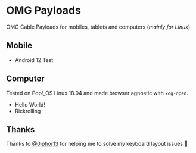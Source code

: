 # OMG Payloads

OMG Cable Payloads for mobiles, tablets and computers (_mainly for Linux_)

## Mobile

* Android 12 Test

## Computer

Tested on Pop!\_OS Linux 18.04 and made browser agnostic with `xdg-open`.

* Hello World!
* Rickrolling

## Thanks

Thanks to [@0iphor13](https://github.com/0iphor13) for helping me to solve my keyboard layout issues 🤘
